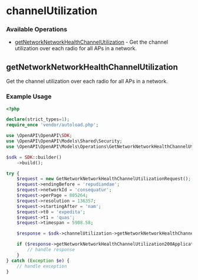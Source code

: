 # channelUtilization

### Available Operations

* [getNetworkNetworkHealthChannelUtilization](#getnetworknetworkhealthchannelutilization) - Get the channel utilization over each radio for all APs in a network.

## getNetworkNetworkHealthChannelUtilization

Get the channel utilization over each radio for all APs in a network.

### Example Usage

```php
<?php

declare(strict_types=1);
require_once 'vendor/autoload.php';

use \OpenAPI\OpenAPI\SDK;
use \OpenAPI\OpenAPI\Models\Shared\Security;
use \OpenAPI\OpenAPI\Models\Operations\GetNetworkNetworkHealthChannelUtilizationRequest;

$sdk = SDK::builder()
    ->build();

try {
    $request = new GetNetworkNetworkHealthChannelUtilizationRequest();
    $request->endingBefore = 'repudiandae';
    $request->networkId = 'consequatur';
    $request->perPage = 805264;
    $request->resolution = 136357;
    $request->startingAfter = 'nam';
    $request->t0 = 'expedita';
    $request->t1 = 'quas';
    $request->timespan = 5908.58;

    $response = $sdk->channelUtilization->getNetworkNetworkHealthChannelUtilization($request);

    if ($response->getNetworkNetworkHealthChannelUtilization200ApplicationJSONObjects !== null) {
        // handle response
    }
} catch (Exception $e) {
    // handle exception
}
```
